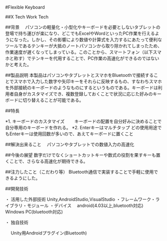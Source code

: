 ﻿#Flexible Keyboard

##X Tech
 Work Tech

##背景
　パソコンの軽量化・小型化やキーボードを必要としないタブレットの登場で持ち運びが楽になり、どこでもExcelやWordといったPC作業を行えるようになった。しかし、その影響により数値や計算式を入力するにあたって便利なツールであるテンキーが大抵のノートパソコンから取り除かれてしまったため、作業速度が遅くなってしまっている。このことから、スマートフォン（以下スマホと称す）でテンキーを代用することで、PC作業の高速化ができるのではないかと考えた。

##製品説明
本製品はパソコンやタブレットとスマホをBluetoothで接続することでスマホで入力した数字や矢印キーをそれらに反映するもの、すなわちスマホを外部接続のキーボードのようなものにするというものである。キーボードは利用者自身がカスタマイズでき、複数登録しておくことで状況に応じた好みのキーボードに切り替えることが可能である。

##特長

*1. キーボードのカスタマイズ
　　キーボードの配置を自分好みに決めることで自分専用のキーボードを作れる。
*2. Enterキーはマルチタップ
   どの使用用途でもEnterキーは使用回数が多いので、あえてキーボードに置くこと

##解決出来ること
　パソコンやタブレットでの数値入力の高速化

##今後の展望
数字だけでなくショートカットキーや数式の役割を果すキーも置くことで、さらなる高速化が期待できる。

##注力したこと（こだわり等）
 Bluetooth通信で実装することで手軽に使用できるようにした。

##開発技術

・ 活用した外部技術
   Unity,AndroidStudio,VisualStudio
・フレームワーク・ライブラリ・モジュール
・デバイス
　android(4.03以上,bluetooth対応)
   Windows PC(bluetooth対応)

・ 独自技術

　 Unity用Androidプラグイン(Bluetooth)
   
